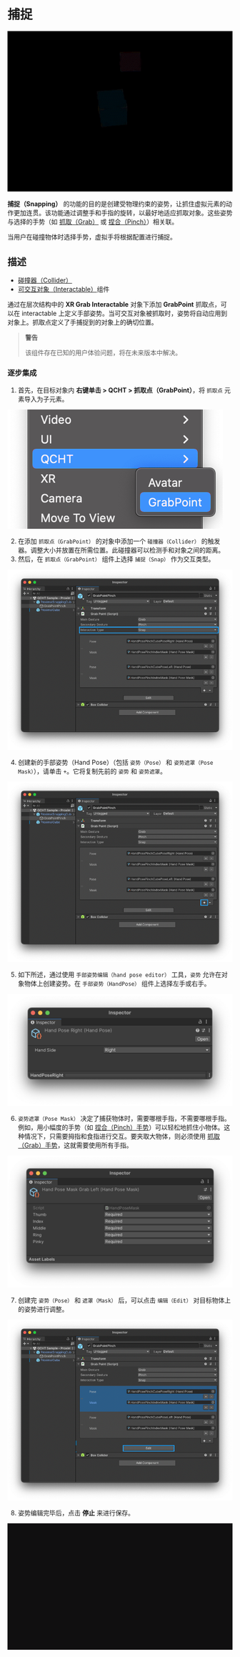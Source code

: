 # 捕捉

![1](./pic-ProximalSnapping/1.gif)

**捕捉（Snapping）** 的功能的目的是创建受物理约束的姿势，让抓住虚拟元素的动作更加连贯。该功能通过调整手和手指的旋转，以最好地适应抓取对象。这些姿势与选择的手势（如 [抓取（Grab）](./../../designux/InteractionGestures.md#抓取) 或 [捏合（Pinch）](./../../designux/InteractionGestures.md#捏合)）相关联。

当用户在碰撞物体时选择手势，虚拟手将根据配置进行捕捉。

## 描述

- [碰撞器（Collider）](https://docs.unity3d.com/Manual/class-Rigidbody.html)
- [可交互对象（Interactable）](./ProximalInteraction.md)组件

通过在层次结构中的 **XR Grab Interactable** 对象下添加 **GrabPoint** 抓取点，可以在 interactable 上定义手部姿势。当可交互对象被抓取时，姿势将自动应用到对象上。抓取点定义了手捕捉到的对象上的确切位置。

>**警告**
>
>该组件存在已知的用户体验问题，将在未来版本中解决。
>

### 逐步集成

1. 首先，在目标对象内 **右键单击 > QCHT > 抓取点（GrabPoint）**，将 `抓取点` 元素导入为子元素。

![2](./pic-ProximalSnapping/2.png)

2. 在添加 `抓取点（GrabPoint）` 的对象中添加一个 `碰撞器（Collider）` 的触发器。调整大小并放置在所需位置。此碰撞器可以检测手和对象之间的距离。
3. 然后，在 `抓取点（GrabPoint）` 组件上选择 `捕捉（Snap）` 作为交互类型。

![3](./pic-ProximalSnapping/3.png)

4. 创建新的手部姿势（Hand Pose）（包括 `姿势（Pose）` 和 `姿势遮罩（Pose Mask）`），请单击 `+`。它将复制先前的 `姿势` 和 `姿势遮罩`。
    
![4](./pic-ProximalSnapping/4.png)
    
5. 如下所述，通过使用 `手部姿势编辑（hand pose editor）` 工具，`姿势` 允许在对象物体上创建姿势。在 `手部姿势（HandPose）` 组件上选择左手或右手。

![5](./pic-ProximalSnapping/5.png)

6. `姿势遮罩（Pose Mask）` 决定了捕获物体时，需要哪根手指，不需要哪根手指。例如，用小幅度的手势（如 [捏合（Pinch）手势](./../../designux/InteractionGestures.md#捏合)）可以轻松地抓住小物体。这种情况下，只需要拇指和食指进行交互。要夹取大物体，则必须使用 [抓取（Grab）手势](./../../designux/InteractionGestures.md#抓取)，这就需要使用所有手指。

![6](./pic-ProximalSnapping/6.png)

7. 创建完 `姿势（Pose）` 和 `遮罩（Mask）` 后，可以点击 `编辑（Edit）` 对目标物体上的姿势进行调整。

![7](./pic-ProximalSnapping/7.png)

8. 姿势编辑完毕后，点击 **停止** 来进行保存。

![8](./pic-ProximalSnapping/8.gif)
